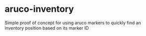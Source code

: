 # aruco-inventory
Simple proof of concept for using aruco markers to quickly find an inventory position based on its marker ID
